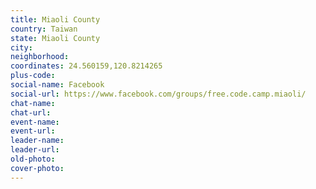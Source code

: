 ```yaml
---
title: Miaoli County
country: Taiwan
state: Miaoli County
city: 
neighborhood: 
coordinates: 24.560159,120.8214265
plus-code:
social-name: Facebook
social-url: https://www.facebook.com/groups/free.code.camp.miaoli/
chat-name:
chat-url:
event-name:
event-url:
leader-name:
leader-url:
old-photo: 
cover-photo:
---
```

